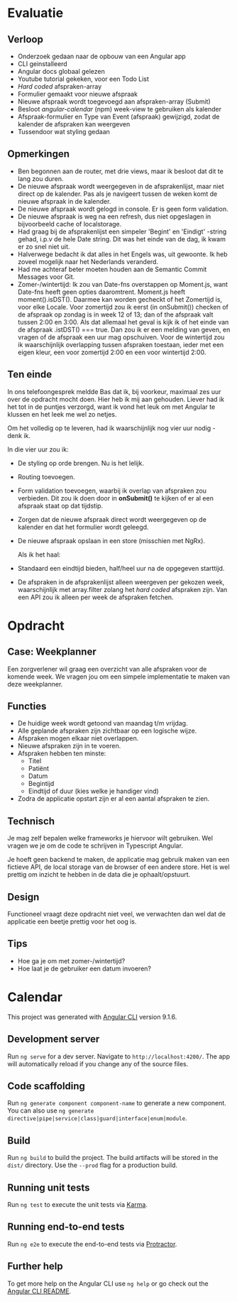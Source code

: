 # Evaluatie

## Verloop

- Onderzoek gedaan naar de opbouw van een Angular app
- CLI geinstalleerd
- Angular docs globaal gelezen
- Youtube tutorial gekeken, voor een Todo List
- _Hard coded_ afspraken-array
- Formulier gemaakt voor nieuwe afspraak
- Nieuwe afspraak wordt toegevoegd aan afspraken-array (Submit)
- Besloot _angular-calendar_ (npm) week-view te gebruiken als kalender
- Afspraak-formulier en Type van Event (afspraak) gewijzigd, zodat de kalender de afspraken kan weergeven
- Tussendoor wat styling gedaan

## Opmerkingen

- Ben begonnen aan de router, met drie views, maar ik besloot dat dit te lang zou duren.
- De nieuwe afspraak wordt weergegeven in de afsprakenlijst, maar niet direct op de kalender. Pas als je navigeert tussen de weken komt de nieuwe afspraak in de kalender.
- De nieuwe afspraak wordt gelogd in console. Er is geen form validation.
- De nieuwe afspraak is weg na een refresh, dus niet opgeslagen in bijvoorbeeld cache of localstorage.
- Had graag bij de afsprakenlijst een simpeler 'Begint' en 'Eindigt' -string gehad, i.p.v de hele Date string. Dit was het einde van de dag, ik kwam er zo snel niet uit.
- Halverwege bedacht ik dat alles in het Engels was, uit gewoonte. Ik heb zoveel mogelijk naar het Nederlands veranderd.
- Had me achteraf beter moeten houden aan de Semantic Commit Messages voor Git.
- Zomer-/wintertijd: Ik zou van Date-fns overstappen op Moment.js, want Date-fns heeft geen opties daaromtrent. Moment.js heeft moment().isDST(). Daarmee kan worden gecheckt of het Zomertijd is, voor elke Locale. Voor zomertijd zou ik eerst (in onSubmit()) checken of de afspraak op zondag is in week 12 of 13; dan of the afspraak valt tussen 2:00 en 3:00. Als dat allemaal het geval is kijk ik of het einde van de afspraak .istDST() === true. Dan zou ik er een melding van geven, en vragen of de afspraak een uur mag opschuiven. Voor de wintertijd zou ik waarschijnlijk overlapping tussen afspraken toestaan, ieder met een eigen kleur, een voor zomertijd 2:00 en een voor wintertijd 2:00.

## Ten einde

In ons telefoongesprek meldde Bas dat ik, bij voorkeur, maximaal zes uur over de opdracht mocht doen. Hier heb ik mij aan gehouden. Liever had ik het tot in de puntjes verzorgd, want ik vond het leuk om met Angular te klussen en het leek me wel zo netjes.

Om het volledig op te leveren, had ik waarschijnlijk nog vier uur nodig - denk ik.

In die vier uur zou ik:

- De styling op orde brengen. Nu is het lelijk.
- Routing toevoegen.
- Form validation toevoegen, waarbij ik overlap van afspraken zou verbieden. Dit zou ik doen door in **onSubmit()** te kijken of er al een afspraak staat op dat tijdstip.
- Zorgen dat de nieuwe afspraak direct wordt weergegeven op de kalender en dat het formulier wordt geleegd.
- De nieuwe afspraak opslaan in een store (misschien met NgRx).

  Als ik het haal:

- Standaard een eindtijd bieden, half/heel uur na de opgegeven starttijd.
- De afspraken in de afsprakenlijst alleen weergeven per gekozen week, waarschijnlijk met array.filter zolang het _hard coded_ afspraken zijn. Van een API zou ik alleen per week de afspraken fetchen.

# Opdracht

## Case: Weekplanner

Een zorgverlener wil graag een overzicht van alle afspraken voor de komende week. We vragen jou
om een simpele implementatie te maken van deze weekplanner.

## Functies

- De huidige week wordt getoond van maandag t/m vrijdag.
- Alle geplande afspraken zijn zichtbaar op een logische wijze.
- Afspraken mogen elkaar niet overlappen.
- Nieuwe afspraken zijn in te voeren.
- Afspraken hebben ten minste:
  - Titel
  - Patiënt
  - Datum
  - Begintijd
  - Eindtijd of duur (kies welke je handiger vind)
- Zodra de applicatie opstart zijn er al een aantal afspraken te zien.

## Technisch

Je mag zelf bepalen welke frameworks je hiervoor wilt gebruiken. Wel vragen we je om de code te
schrijven in Typescript Angular.

Je hoeft geen backend te maken, de applicatie mag gebruik maken van een fictieve API, de local
storage van de browser of een andere store. Het is wel prettig om inzicht te hebben in de data die je
ophaalt/opstuurt.

## Design

Functioneel vraagt deze opdracht niet veel, we verwachten dan wel dat de applicatie een beetje
prettig voor het oog is.

## Tips

- Hoe ga je om met zomer-/wintertijd?
- Hoe laat je de gebruiker een datum invoeren?

# Calendar

This project was generated with [Angular CLI](https://github.com/angular/angular-cli) version 9.1.6.

## Development server

Run `ng serve` for a dev server. Navigate to `http://localhost:4200/`. The app will automatically reload if you change any of the source files.

## Code scaffolding

Run `ng generate component component-name` to generate a new component. You can also use `ng generate directive|pipe|service|class|guard|interface|enum|module`.

## Build

Run `ng build` to build the project. The build artifacts will be stored in the `dist/` directory. Use the `--prod` flag for a production build.

## Running unit tests

Run `ng test` to execute the unit tests via [Karma](https://karma-runner.github.io).

## Running end-to-end tests

Run `ng e2e` to execute the end-to-end tests via [Protractor](http://www.protractortest.org/).

## Further help

To get more help on the Angular CLI use `ng help` or go check out the [Angular CLI README](https://github.com/angular/angular-cli/blob/master/README.md).
